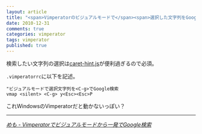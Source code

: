 ```yaml
---
layout: article
title: "<span>Vimperatorのビジュアルモードで</span><span>選択した文字列をGoogle検索する</span>"
date: 2010-12-31
comments: true
categories: vimperator
tags: vimperator
published: true
---
```


検索したい文字列の選択は[caret-hint.js](http://coderepos.org/share/browser/lang/javascript/vimperator-plugins/trunk/caret-hint.js?rev=36960)が便利過ぎるので必須。

<!-- READMORE -->

`.vimperatorrc`に以下を記述。

~~~ vim
"ビジュアルモードで選択文字列を<C-g>でGoogle検索
vmap <silent> <C-g> y<Esc><Esc>P
~~~

これWindowsのVimperatorだと動かないっぽい？

* * *

<cite>[めも - Vimperatorでビジュアルモードから一発でGoogle検索](http://memo.officebrook.net/20090803.html)</cite>
